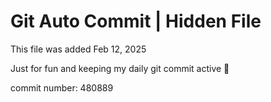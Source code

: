 # Git Auto Commit | Hidden File

This file was added Feb 12, 2025

Just for fun and keeping my daily git commit active 🤪

commit number: 480889
